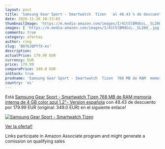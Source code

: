 ```yaml
---
layout: post
title: 'Samsung Gear Sport - Smartwatch  Tizen   al 48.43 % de descuento'
date: 2020-11-26 10:13:03
thumbnailImage: 'https://m.media-amazon.com/images/I/41t5lBMdGcL._SL200_.jpg'
images: [ 'https://m.media-amazon.com/images/I/41t5lBMdGcL._SL200_.jpg' ]
comments: true
category: ofertas
author: ring
slug: 'B076JQPY7X-es'
description:
actualPrice: 179.99 EUR
currency: EUR
price: 179.99
comparePrice: 349.0 EUR
inStock: true
prodname: 'Samsung Gear Sport - Smartwatch  Tizen  768 MB de RAM  memoria interna de 4 GB  color azul  1.2"- Version española'
country: 'es'
---
```


Está [Samsung Gear Sport - Smartwatch  Tizen  768 MB de RAM  memoria interna de 4 GB  color azul  1.2"- Version española](https://www.amazon.es/dp/B076JQPY7X/?tag=tolees-21) con 48.43 de descuento por 179.99 EUR (original: 349.0 EUR) en el siguiente enlace!

[![Samsung Gear Sport - Smartwatch  Tizen  ](https://m.media-amazon.com/images/I/41t5lBMdGcL._SL200_.jpg)](https://www.amazon.es/dp/B076JQPY7X/?tag=tolees-21)

[Ver la oferta!!](https://www.amazon.es/dp/B076JQPY7X/?tag=tolees-21)

Links participate in Amazon Associate program and might generate a comission on qualifying sales


